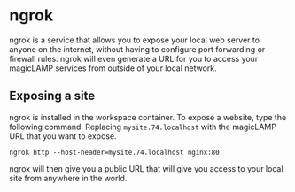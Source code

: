 # ngrok

ngrok is a service that allows you to expose your local web server to anyone on the internet,
without having to configure port forwarding or firewall rules. ngrok will even generate a
URL for you to access your magicLAMP services from outside of your local network.

## Exposing a site

ngrok is installed in the workspace container. To expose a website, type the following
command. Replacing `mysite.74.localhost` with the magicLAMP URL that you want to expose.

```
ngrok http --host-header=mysite.74.localhost nginx:80
```

ngrox will then give you a public URL that will give you access to your local site
from anywhere in the world.